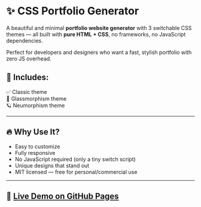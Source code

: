 # ✨ CSS Portfolio Generator

A beautiful and minimal **portfolio website generator** with 3 switchable CSS themes — all built with **pure HTML + CSS**, no frameworks, no JavaScript dependencies.

Perfect for developers and designers who want a fast, stylish portfolio with zero JS overhead.

## 🌈 Includes:

✅ Classic theme  
🧊 Glassmorphism theme  
🪐 Neumorphism theme  

---

## 🔥 Why Use It?

- Easy to customize
- Fully responsive
- No JavaScript required (only a tiny switch script)
- Unique designs that stand out
- MIT licensed — free for personal/commercial use

---

## 🚀 [Live Demo on GitHub Pages](https://github.com/miladkhorrame/css-portfolio-generator/)

